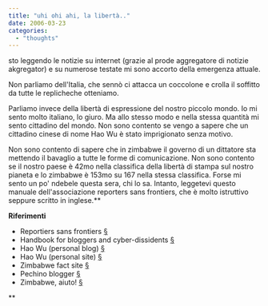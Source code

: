 ```yaml
---
title: "uhi ohi ahi, la libertà.."
date: 2006-03-23
categories: 
  - "thoughts"
---
```


sto leggendo le notizie su internet (grazie al prode aggregatore di notizie akgregator) e su numerose testate mi sono accorto della emergenza attuale.

Non parliamo dell'Italia, che sennò ci attacca un coccolone e crolla il soffitto da tutte le replicheche otteniamo.

Parliamo invece della libertà di espressione del nostro piccolo mondo. Io mi sento molto italiano, lo giuro. Ma allo stesso modo e nella stessa quantità mi sento cittadino del mondo. Non sono contento se vengo a sapere che un cittadino cinese di nome Hao Wu è stato imprigionato senza motivo.

Non sono contento di sapere che in zimbabwe il governo di un dittatore sta mettendo il bavaglio a tutte le forme di comunicazione. Non sono contento se il nostro paese è 42mo nella classifica della libertà di stampa sul nostro pianeta e lo zimbabwe è 153mo su 167 nella stessa classifica. Forse mi sento un po' ndebele questa sera, chi lo sa. Intanto, leggetevi questo manuale dell'associazione reporters sans frontiers, che è molto istruttivo seppure scritto in inglese.**

**Riferimenti**

- Reportiers sans frontiers [§](http://www.rsf.org "Reportiers Sans Frontiers")
- Handbook for bloggers and cyber-dissidents [§](http://www.rsf.org/rubrique.php3?id_rubrique=542 "Handobook for Bloggers and Cyper-dissidents")
- Hao Wu (personal blog) [§](http://beijingorbust.blogspot.com/ "Beijing or bust")
- Hao Wu (personal site) [§](http://www.haowu.org "Hao Wu")
- Zimbabwe fact site [§](http://www.globalgeografia.com/africa/zimbabwe.htm "Zimbabwe facts")
- Pechino blogger [§](http://punto-informatico.it/p.asp?i=58481 "Pechino.. PI")
- Zimbabwe, aiuto! [§](http://punto-informatico.it/p.asp?i=58505 "Zimbabwe.. PI")

**
